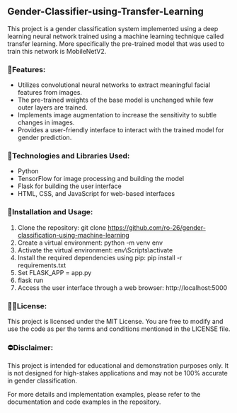 ## Gender-Classifier-using-Transfer-Learning
This project is a gender classification system implemented using a deep learning neural network trained using a machine learning technique called
transfer learning. More specifically the pre-trained model that was used to train this network is MobileNetV2.

### 🚀Features:
- Utilizes convolutional neural networks to extract meaningful facial features from images.
- The pre-trained weights of the base model is unchanged while few outer layers are trained.
- Implements image augmentation to increase the sensitivity to subtle changes in images.
- Provides a user-friendly interface to interact with the trained model for gender prediction.

### 📌Technologies and Libraries Used:
- Python
- TensorFlow for image processing and building the model
- Flask for building the user interface
- HTML, CSS, and JavaScript for web-based interfaces

### 📘Installation and Usage:
1. Clone the repository: git clone https://github.com/ro-26/gender-classification-using-machine-learning
2. Create a virtual environment: python -m venv env
3. Activate the virtual environment: env\Scripts\activate
4. Install the required dependencies using pip: pip install -r requirements.txt
5. Set FLASK_APP = app.py
6. flask run
7. Access the user interface through a web browser: http://localhost:5000

### 👨‍💻License:
This project is licensed under the MIT License. You are free to modify and use the code as per the terms and conditions mentioned in the LICENSE file.

### ⛔Disclaimer:
This project is intended for educational and demonstration purposes only. It is not designed for high-stakes applications and may not be 100% accurate in gender classification.

For more details and implementation examples, please refer to the documentation and code examples in the repository.


